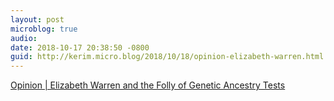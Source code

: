 ```yaml
---
layout: post
microblog: true
audio: 
date: 2018-10-17 20:38:50 -0800
guid: http://kerim.micro.blog/2018/10/18/opinion-elizabeth-warren.html
---
```

[Opinion | Elizabeth Warren and the Folly of Genetic Ancestry Tests](https://www.nytimes.com/2018/10/17/opinion/elizabeth-warren-and-the-folly-of-genetic-ancestry-tests.html)
